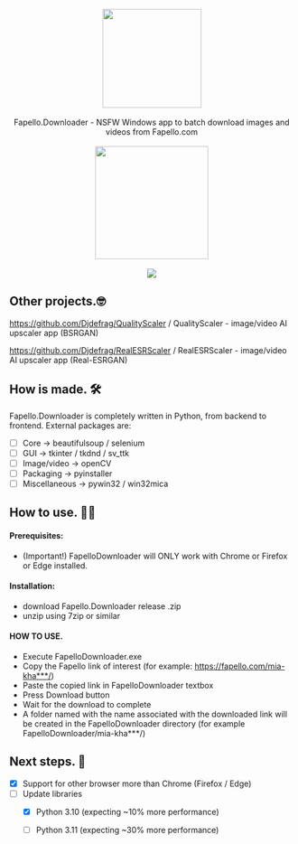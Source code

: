 <div align="center">
    <br>
    <img src="https://user-images.githubusercontent.com/32263112/205343453-e2f61261-3fb4-4d9b-8fe7-2be67fc0fcfb.png" width="175"> </a> 
    <br><br> Fapello.Downloader - NSFW Windows app to batch download images and videos from Fapello.com <br><br>
    <a href="https://jangystudio.itch.io/fapellodownloader">
         <img src="https://user-images.githubusercontent.com/86362423/162710522-c40c4f39-a6b9-48bc-84bc-1c6b78319f01.png" width="200">
    </a>
</div>

<br>

<div align="center">
    <img src="https://user-images.githubusercontent.com/32263112/224935025-a6f957a8-aa16-4ae8-abbc-bf582657a376.png"> </a> 
</div>


## Other projects.🤓

https://github.com/Djdefrag/QualityScaler / QualityScaler - image/video AI upscaler app (BSRGAN)

https://github.com/Djdefrag/RealESRScaler / RealESRScaler - image/video AI upscaler app (Real-ESRGAN)


## How is made. 🛠

Fapello.Downloader is completely written in Python, from backend to frontend. External packages are:
- [ ] Core -> beautifulsoup / selenium
- [ ] GUI -> tkinter / tkdnd / sv_ttk
- [ ] Image/video -> openCV
- [ ] Packaging   -> pyinstaller
- [ ] Miscellaneous -> pywin32 / win32mica

## How to use. 👨‍💻
#### Prerequisites: 
* (Important!) FapelloDownloader will ONLY work with Chrome or Firefox or Edge installed. 
  
#### Installation:
 * download Fapello.Downloader release .zip
 * unzip using 7zip or similar

#### HOW TO USE.
* Execute FapelloDownloader.exe
* Copy the Fapello link of interest (for example: https://fapello.com/mia-kha***/)
* Paste the copied link in FapelloDownloader textbox
* Press Download button
* Wait for the download to complete
* A folder named with the name associated with the downloaded link will be created in the FapelloDownloader directory (for example FapelloDownloader/mia-kha***/)

## Next steps. 🤫
- [x] Support for other browser more than Chrome (Firefox / Edge)
- [ ] Update libraries 
    - [x] Python 3.10 (expecting ~10% more performance) 
    - [ ] Python 3.11 (expecting ~30% more performance)

